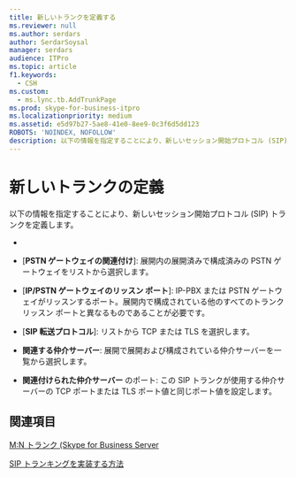 ```yaml
---
title: 新しいトランクを定義する
ms.reviewer: null
ms.author: serdars
author: SerdarSoysal
manager: serdars
audience: ITPro
ms.topic: article
f1.keywords:
  - CSH
ms.custom:
  - ms.lync.tb.AddTrunkPage
ms.prod: skype-for-business-itpro
ms.localizationpriority: medium
ms.assetid: e5d97b27-5ae8-41e0-8ee9-0c3f6d5dd123
ROBOTS: 'NOINDEX, NOFOLLOW'
description: 以下の情報を指定することにより、新しいセッション開始プロトコル (SIP) トランクを定義します。
---
```


# <a name="define-a-new-trunk"></a>新しいトランクの定義

以下の情報を指定することにより、新しいセッション開始プロトコル (SIP) トランクを定義します。

- [**トランク名**]: トポロジ内でこのトランクを識別する一意の名前。

- [**PSTN ゲートウェイの関連付け**]: 展開内の展開済みで構成済みの PSTN ゲートウェイをリストから選択します。

- [**IP/PSTN ゲートウェイのリッスン ポート**]: IP-PBX または PSTN ゲートウェイがリッスンするポート。展開内で構成されている他のすべてのトランク リッスン ポートと異なるものであることが必要です。

- [**SIP 転送プロトコル**]: リストから TCP または TLS を選択します。

- **関連する仲介サーバー**: 展開で展開および構成されている仲介サーバーを一覧から選択します。

- **関連付けられた仲介サーバー** のポート: この SIP トランクが使用する仲介サーバーの TCP ポートまたは TLS ポート値と同じポート値を設定します。

## <a name="see-also"></a>関連項目

[M:N トランク (Skype for Business Server](../../../plan-your-deployment/enterprise-voice-solution/m-n-trunk.md)

[SIP トランキングを実装する方法](/previous-versions/office/lync-server-2013/lync-server-2013-how-do-i-implement-sip-trunking)